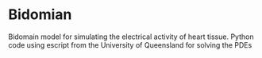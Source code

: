 # Bidomian
Bidomain model for simulating the electrical activity of heart tissue.
Python code using escript from the University of Queensland for solving the PDEs
